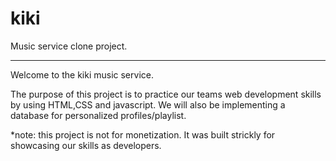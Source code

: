 # kiki
Music service clone project.
******************
Welcome to the kiki music service.

The purpose of this project is to practice our teams web development skills by using HTML,CSS and javascript. We will also be implementing a database for personalized profiles/playlist.



*note: this project is not for monetization. It was built strickly for showcasing our skills as developers.
